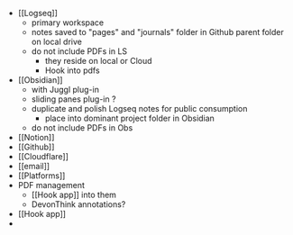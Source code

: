 - [[Logseq]]
	- primary workspace
	- notes saved to "pages" and "journals" folder in Github parent folder on local drive
	- do not include PDFs in LS
		- they reside on local or Cloud
		- Hook into pdfs
- [[Obsidian]]
	- with Juggl plug-in
	- sliding panes plug-in ?
	- duplicate and polish Logseq notes for public consumption
		- place into dominant project folder in Obsidian
	- do not include PDFs in Obs
- [[Notion]]
- [[Github]]
- [[Cloudflare]]
- [[email]]
- [[Platforms]]
- PDF management
	- [[Hook app]] into them
	- DevonThink annotations?
- [[Hook app]]
-